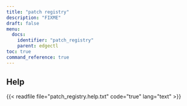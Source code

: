```yaml
---
title: "patch registry"
description: "FIXME"
draft: false
menu:
  docs:
    identifier: "patch_registry"
    parent: edgectl
toc: true
command_reference: true
---
```


## Help

{{< readfile file="patch_registry.help.txt" code="true" lang="text" >}}
